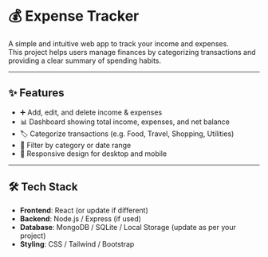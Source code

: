 # 💰 Expense Tracker

A simple and intuitive web app to track your income and expenses.  
This project helps users manage finances by categorizing transactions and providing a clear summary of spending habits.

---

## ✨ Features

- ➕ Add, edit, and delete income & expenses  
- 📊 Dashboard showing total income, expenses, and net balance  
- 🏷️ Categorize transactions (e.g. Food, Travel, Shopping, Utilities)  
- 🔎 Filter by category or date range  
- 📱 Responsive design for desktop and mobile  

---

## 🛠️ Tech Stack

- **Frontend**: React (or update if different)  
- **Backend**: Node.js / Express (if used)  
- **Database**: MongoDB / SQLite / Local Storage (update as per your project)  
- **Styling**: CSS / Tailwind / Bootstrap  

